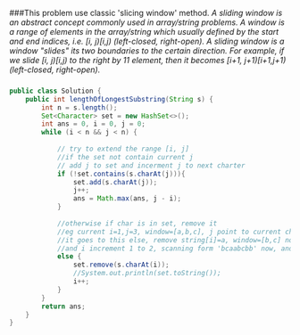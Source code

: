 ###This problem use classic 'slicing window' method.
_A sliding window is an abstract concept commonly used in array/string problems. 
A window is a range of elements in the array/string which usually defined by the start and end indices, 
i.e. [i, j)[i,j) (left-closed, right-open). 
A sliding window is a window "slides" its two boundaries to the certain direction. 
For example, if we slide [i, j)[i,j) to the right by 11 element, 
then it becomes [i+1, j+1)[i+1,j+1) (left-closed, right-open)._
###
```java
public class Solution {
    public int lengthOfLongestSubstring(String s) {
        int n = s.length();
        Set<Character> set = new HashSet<>();
        int ans = 0, i = 0, j = 0;
        while (i < n && j < n) {
            
            // try to extend the range [i, j]
            //if the set not contain current j
            // add j to set and incerment j to next charter
            if (!set.contains(s.charAt(j))){
                set.add(s.charAt(j));
                j++;
                ans = Math.max(ans, j - i);
            }
            
            //otherwise if char is in set, remove it
            //eg current i=1,j=3, window=[a,b,c], j point to current char is a again
            //it goes to this else, remove string[i]=a, window=[b,c] now
            //and i increment 1 to 2, scanning form 'bcaabcbb' now, and go to firse if statement
            else {
                set.remove(s.charAt(i));
                //System.out.println(set.toString());
                i++;
            }
        }
        return ans;
    }
}
       
```
